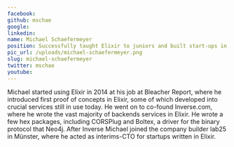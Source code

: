 ```yaml
---
facebook: 
github: mschae
google: 
linkedin: 
name: Michael Schaefermeyer
position: Successfully taught Elixir to juniors and built start-ups in it
pic_url: /uploads/michael-schaefermeyer.png
slug: michael-schaefermeyer
twitter: mschae
youtube: 
---
```

<p>Michael started using Elixir in 2014 at his job at Bleacher Report, where he introduced first proof of concepts in Elixir, some of which developed into crucial services still in use today. He went on to co-found Inverse.com, where he wrote the vast majority of backends services in Elixir. He wrote a few hex packages, including CORSPlug and Boltex, a driver for the binary protocol that Neo4j. After Inverse Michael joined the company builder lab25 in M&uuml;nster, where he acted as interims-CTO for startups written in Elixir.</p>
